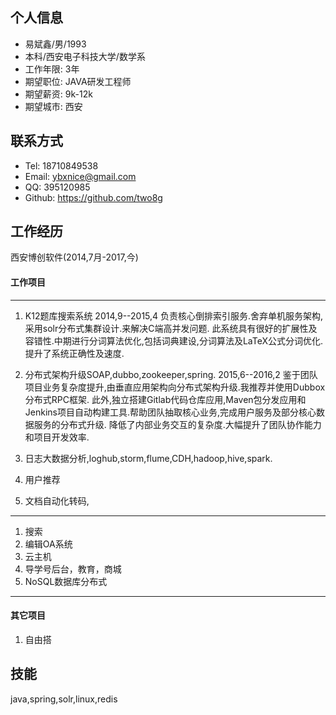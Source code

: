 ## 个人信息  
 - 易斌鑫/男/1993  
 - 本科/西安电子科技大学/数学系  
 - 工作年限: 3年  
 - 期望职位: JAVA研发工程师  
 - 期望薪资: 9k-12k  
 - 期望城市: 西安  
 
## 联系方式
 - Tel: 18710849538
 - Email: ybxnice@gmail.com
 - QQ: 395120985
 - Github: https://github.com/two8g
 
## 工作经历

  西安博创软件(2014,7月-2017,今)
  
#### 工作项目

------  

1. K12题库搜索系统
    2014,9--2015,4
    负责核心倒排索引服务.舍弃单机服务架构,采用solr分布式集群设计.来解决C端高并发问题.
    此系统具有很好的扩展性及容错性.中期进行分词算法优化,包括词典建设,分词算法及LaTeX公式分词优化.提升了系统正确性及速度.

2. 分布式架构升级SOAP,dubbo,zookeeper,spring.
    2015,6--2016,2
    鉴于团队项目业务复杂度提升,由垂直应用架构向分布式架构升级.我推荐并使用Dubbox分布式RPC框架.
    此外,独立搭建Gitlab代码仓库应用,Maven包分发应用和Jenkins项目自动构建工具.帮助团队抽取核心业务,完成用户服务及部分核心数据服务的分布式升级.
    降低了内部业务交互的复杂度.大幅提升了团队协作能力和项目开发效率.
    
3. 日志大数据分析,loghub,storm,flume,CDH,hadoop,hive,spark.
4. 用户推荐
5. 文档自动化转码,

------  

1. 搜索
2. 编辑OA系统
4. 云主机
3. 导学号后台，教育，商城
5. NoSQL数据库分布式

------  

#### 其它项目  

1. 自由搭
## 技能

java,spring,solr,linux,redis
